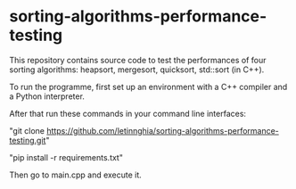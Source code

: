 # sorting-algorithms-performance-testing

This repository contains source code to test the performances of four sorting algorithms: heapsort, mergesort, quicksort, std::sort (in C++).

To run the programme, first set up an environment with a C++ compiler and a Python interpreter.

After that run these commands in your command line interfaces:

"git clone https://github.com/letinnghia/sorting-algorithms-performance-testing.git"

"pip install -r requirements.txt"

Then go to main.cpp and execute it.


